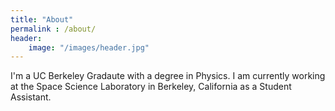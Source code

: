 ```yaml
---
title: "About"
permalink : /about/
header:
	image: "/images/header.jpg"
---
```


I'm a UC Berkeley Gradaute with a degree in Physics. I am currently working at the Space Science Laboratory in Berkeley, California as a Student Assistant.
